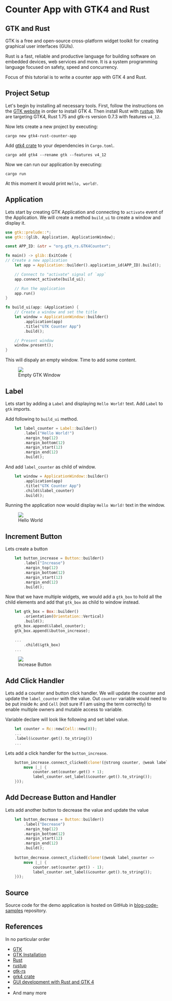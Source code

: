 # Counter App with GTK4 and Rust
## GTK and Rust
GTK is a free and open-source cross-platform widget toolkit for creating graphical user interfaces (GUIs).

Rust is a fast, reliable and productive language for building software on embedded devices, web services and more. It is a system programming language focused on safety, speed and concurrency.

Focus of this tutorial is to write a counter app with GTK 4 and Rust.

## Project Setup
Let's begin by installing all necessary tools. First, follow the instructions on the [GTK website](https://www.gtk.org/docs/installations/) in order to install GTK 4. Then install Rust with [rustup](https://rustup.rs/). We are targeting GTK4, Rust 1.75 and gtk-rs version 0.7.3 with features `v4_12`.

Now lets create a new project by executing:
```
cargo new gtk4-rust-counter-app
```

Add [gtk4 crate]() to your dependencies in `Cargo.toml`. 
```
cargo add gtk4 --rename gtk --features v4_12
```

Now we can run our application by executing:
```
cargo run
```
At this moment it would print `Hello, world!`.

## Application
Lets start by creating GTK Application and connecting to `activate` event of the Application. We will create a method `build_ui` to create a window and display it.

```rust
use gtk::prelude::*;
use gtk::{glib, Application, ApplicationWindow};

const APP_ID: &str = "org.gtk_rs.GTK4Counter";

fn main() -> glib::ExitCode {
// Create a new application
    let app = Application::builder().application_id(APP_ID).build();

    // Connect to "activate" signal of `app`
    app.connect_activate(build_ui);

    // Run the application
    app.run()
}

fn build_ui(app: &Application) {
    // Create a window and set the title
    let window = ApplicationWindow::builder()
        .application(app)
        .title("GTK Counter App")
        .build();

    // Present window
    window.present();
}
```
This will dispaly an empty window. Time to add some content.
<figure>
  <a href="images/01-blank-window.png"><img src="images/01-blank-window.png"></a>
  <figcaption>Empty GTK Window</figcaption>
</figure>

## Label
Lets start by adding a `Label` and displaying `Hello World!` text. Add `Label` to `gtk` imports.

Add following to `build_ui` method.
```rust
    let label_counter = Label::builder()
        .label("Hello World!")
        .margin_top(12)
        .margin_bottom(12)
        .margin_start(12)
        .margin_end(12)
        .build();
```

And add `label_counter` as child of window.
```rust
    let window = ApplicationWindow::builder()
        .application(app)
        .title("GTK Counter App")
        .child(&label_counter)
        .build();
```
Running the application now would display `Hello World!` text in the window.
<figure>
  <a href="images/02-hello-world.png"><img src="images/02-hello-world.png"></a>
  <figcaption>Hello World</figcaption>
</figure>

## Increment Button
Lets create a button
```rust
    let button_increase = Button::builder()
        .label("Increase")
        .margin_top(12)
        .margin_bottom(12)
        .margin_start(12)
        .margin_end(12)
        .build();
```
Now that we have multiple widgets, we would add a `gtk_box` to hold all the child elements and add that `gtk_box` as child to window instead.
```rust
    let gtk_box = Box::builder()
        .orientation(Orientation::Vertical)
        .build();
    gtk_box.append(&label_counter);
    gtk_box.append(&button_increase);

    ...
        .child(&gtk_box)
    ...
```
<figure>
  <a href="images/03-increase-button.png"><img src="images/03-increase-button.png"></a>
  <figcaption>Increase Button</figcaption>
</figure>

## Add Click Handler
Lets add a counter and button click handler. We will update the counter and update the `label_counter` with the value. Out `counter` variable would need to be put inside `Rc` and `Cell` (not sure if I am using the term correctly) to enable multiple owners and mutable access to variable.

Variable declare will look like following and set label value.
```rust
    let counter = Rc::new(Cell::new(0));
    ...
    .label(&counter.get().to_string())
    ...
```

Lets add a click handler for the `button_increase`.
```rust
    button_increase.connect_clicked(clone!(@strong counter, @weak label_counter =>
        move |_| {
            counter.set(counter.get() + 1);
            label_counter.set_label(&counter.get().to_string());
    }));
```

## Add Decrease Button and Handler
Lets add another button to decrease the value and update the value
```rust
    let button_decrease = Button::builder()
        .label("Decrease")
        .margin_top(12)
        .margin_bottom(12)
        .margin_start(12)
        .margin_end(12)
        .build();
    
    button_decrease.connect_clicked(clone!(@weak label_counter =>
        move |_| {
            counter.set(counter.get() - 1);
            label_counter.set_label(&counter.get().to_string());
    }));
```

## Source
Source code for the demo application is hosted on GitHub in [blog-code-samples](https://github.com/kashifsoofi/blog-code-samples/tree/main/gtk4-rust-counter-app) repository.

## References
In no particular order
* [GTK](https://www.gtk.org/)
* [GTK Installation](https://www.gtk.org/docs/installations/)
* [Rust](https://www.rust-lang.org/)
* [rustup](https://rustup.rs/)
* [gtk-rs](https://gtk-rs.org/)
* [grk4 crate](https://crates.io/crates/gtk4)
* [GUI development with Rust and GTK 4](https://gtk-rs.org/gtk4-rs/stable/latest/book/)
* 
* And many more